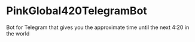 # PinkGlobal420TelegramBot
Bot for Telegram that gives you the approximate time until the next 4:20 in the world
